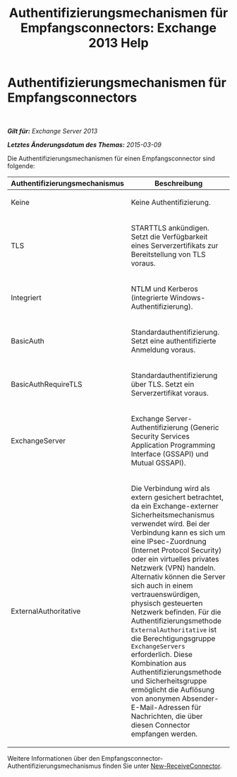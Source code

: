 ﻿---
title: 'Authentifizierungsmechanismen für Empfangsconnectors: Exchange 2013 Help'
TOCTitle: Authentifizierungsmechanismen für Empfangsconnectors
ms:assetid: 926424e1-83e3-4c4b-b2dd-bf814d81e877
ms:mtpsurl: https://technet.microsoft.com/de-de/library/JJ657472(v=EXCHG.150)
ms:contentKeyID: 50476187
ms.date: 04/24/2018
mtps_version: v=EXCHG.150
ms.translationtype: HT
---

# Authentifizierungsmechanismen für Empfangsconnectors

 

_**Gilt für:** Exchange Server 2013_

_**Letztes Änderungsdatum des Themas:** 2015-03-09_


Die Authentifizierungsmechanismen für einen Empfangsconnector sind folgende:


<table>
<colgroup>
<col style="width: 50%" />
<col style="width: 50%" />
</colgroup>
<thead>
<tr class="header">
<th>Authentifizierungsmechanismus</th>
<th>Beschreibung</th>
</tr>
</thead>
<tbody>
<tr class="odd">
<td><p>Keine</p></td>
<td><p>Keine Authentifizierung.</p></td>
</tr>
<tr class="even">
<td><p>TLS</p></td>
<td><p>STARTTLS ankündigen. Setzt die Verfügbarkeit eines Serverzertifikats zur Bereitstellung von TLS voraus.</p></td>
</tr>
<tr class="odd">
<td><p>Integriert</p></td>
<td><p>NTLM und Kerberos (integrierte Windows-Authentifizierung).</p></td>
</tr>
<tr class="even">
<td><p>BasicAuth</p></td>
<td><p>Standardauthentifizierung. Setzt eine authentifizierte Anmeldung voraus.</p></td>
</tr>
<tr class="odd">
<td><p>BasicAuthRequireTLS</p></td>
<td><p>Standardauthentifizierung über TLS. Setzt ein Serverzertifikat voraus.</p></td>
</tr>
<tr class="even">
<td><p>ExchangeServer</p></td>
<td><p>Exchange Server-Authentifizierung (Generic Security Services Application Programming Interface (GSSAPI) und Mutual GSSAPI).</p></td>
</tr>
<tr class="odd">
<td><p>ExternalAuthoritative</p></td>
<td><p>Die Verbindung wird als extern gesichert betrachtet, da ein Exchange-externer Sicherheitsmechanismus verwendet wird. Bei der Verbindung kann es sich um eine IPsec-Zuordnung (Internet Protocol Security) oder ein virtuelles privates Netzwerk (VPN) handeln. Alternativ können die Server sich auch in einem vertrauenswürdigen, physisch gesteuerten Netzwerk befinden. Für die Authentifizierungsmethode <code>ExternalAuthoritative</code> ist die Berechtigungsgruppe <code>ExchangeServers</code> erforderlich. Diese Kombination aus Authentifizierungsmethode und Sicherheitsgruppe ermöglicht die Auflösung von anonymen Absender-E-Mail-Adressen für Nachrichten, die über diesen Connector empfangen werden.</p></td>
</tr>
</tbody>
</table>


Weitere Informationen über den Empfangsconnector-Authentifizierungsmechanismus finden Sie unter [New-ReceiveConnector](https://technet.microsoft.com/de-de/library/bb125139\(v=exchg.150\)).

